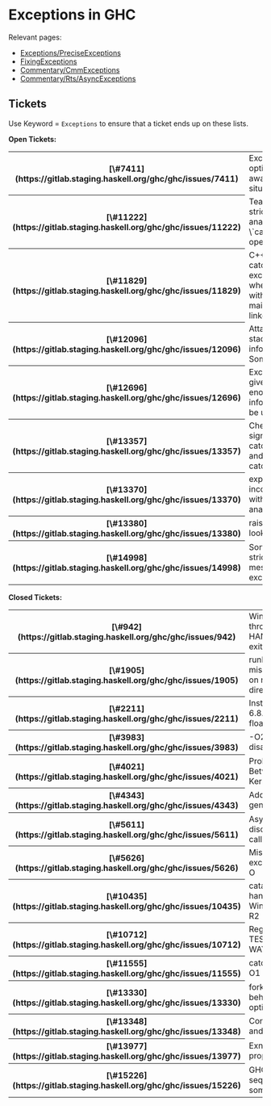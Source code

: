 # Exceptions in GHC



Relevant pages:


- [Exceptions/PreciseExceptions](exceptions/precise-exceptions)
- [FixingExceptions](fixing-exceptions)
- [Commentary/CmmExceptions](commentary/cmm-exceptions)
- [Commentary/Rts/AsyncExceptions](commentary/rts/async-exceptions)

## Tickets



Use Keyword = `Exceptions` to ensure that a ticket ends up on these lists.



**Open Tickets:**

<table><tr><th>[\#7411](https://gitlab.staging.haskell.org/ghc/ghc/issues/7411)</th>
<td>Exceptions are optimized away in certain situations</td></tr>
<tr><th>[\#11222](https://gitlab.staging.haskell.org/ghc/ghc/issues/11222)</th>
<td>Teach strictness analysis about \`catch\`-like operations</td></tr>
<tr><th>[\#11829](https://gitlab.staging.haskell.org/ghc/ghc/issues/11829)</th>
<td>C++ does not catch exceptions when used with Haskell-main and linked by ghc</td></tr>
<tr><th>[\#12096](https://gitlab.staging.haskell.org/ghc/ghc/issues/12096)</th>
<td>Attach stacktrace information to SomeException</td></tr>
<tr><th>[\#12696](https://gitlab.staging.haskell.org/ghc/ghc/issues/12696)</th>
<td>Exception gives not enough information to be useful</td></tr>
<tr><th>[\#13357](https://gitlab.staging.haskell.org/ghc/ghc/issues/13357)</th>
<td>Check demand signatures for catchRetry\# and catchSTM\#</td></tr>
<tr><th>[\#13370](https://gitlab.staging.haskell.org/ghc/ghc/issues/13370)</th>
<td>exprIsBottom inconsistent with strictness analyser</td></tr>
<tr><th>[\#13380](https://gitlab.staging.haskell.org/ghc/ghc/issues/13380)</th>
<td>raiseIO\# result looks wrong</td></tr>
<tr><th>[\#14998](https://gitlab.staging.haskell.org/ghc/ghc/issues/14998)</th>
<td>Sort out the strictness mess for exceptions</td></tr></table>




**Closed Tickets:**

<table><tr><th>[\#942](https://gitlab.staging.haskell.org/ghc/ghc/issues/942)</th>
<td>Windows programs throw uncaught Invalid HANDLE exception on exit</td></tr>
<tr><th>[\#1905](https://gitlab.staging.haskell.org/ghc/ghc/issues/1905)</th>
<td>runProcess: misbehaving exception on nonexistent working directory</td></tr>
<tr><th>[\#2211](https://gitlab.staging.haskell.org/ghc/ghc/issues/2211)</th>
<td>Installing latest GHC-6.8.2 stable: pwd with floating point exception</td></tr>
<tr><th>[\#3983](https://gitlab.staging.haskell.org/ghc/ghc/issues/3983)</th>
<td>-O2 makes exception disappear</td></tr>
<tr><th>[\#4021](https://gitlab.staging.haskell.org/ghc/ghc/issues/4021)</th>
<td>Problem of Interaction Between the FreeBSD Kernel and the GHC RTS</td></tr>
<tr><th>[\#4343](https://gitlab.staging.haskell.org/ghc/ghc/issues/4343)</th>
<td>Add throwSTM and generalize catchSTM</td></tr>
<tr><th>[\#5611](https://gitlab.staging.haskell.org/ghc/ghc/issues/5611)</th>
<td>Asynchronous exception discarded after safe FFI call</td></tr>
<tr><th>[\#5626](https://gitlab.staging.haskell.org/ghc/ghc/issues/5626)</th>
<td>Miscompilation, exception omitted with -O</td></tr>
<tr><th>[\#10435](https://gitlab.staging.haskell.org/ghc/ghc/issues/10435)</th>
<td>catastrophic exception-handling disablement on Windows Server 2008 R2</td></tr>
<tr><th>[\#10712](https://gitlab.staging.haskell.org/ghc/ghc/issues/10712)</th>
<td>Regression: make TEST=exceptionsrun001 WAY=optasm is failing</td></tr>
<tr><th>[\#11555](https://gitlab.staging.haskell.org/ghc/ghc/issues/11555)</th>
<td>catch \_\|\_ breaks at -O1</td></tr>
<tr><th>[\#13330](https://gitlab.staging.haskell.org/ghc/ghc/issues/13330)</th>
<td>forkIO has inconsistent behavior under optimization</td></tr>
<tr><th>[\#13348](https://gitlab.staging.haskell.org/ghc/ghc/issues/13348)</th>
<td>Consider making throw and throwIO strict</td></tr>
<tr><th>[\#13977](https://gitlab.staging.haskell.org/ghc/ghc/issues/13977)</th>
<td>ExnStr doesn't propagate "outwards"</td></tr>
<tr><th>[\#15226](https://gitlab.staging.haskell.org/ghc/ghc/issues/15226)</th>
<td>GHC doesn't know that seq\# produces something in WHNF</td></tr></table>




